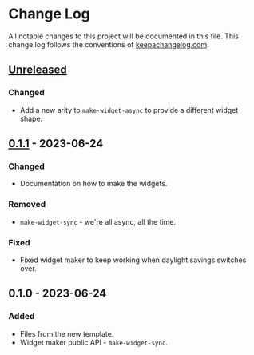 # Change Log
All notable changes to this project will be documented in this file. This change log follows the conventions of [keepachangelog.com](http://keepachangelog.com/).

## [Unreleased]
### Changed
- Add a new arity to `make-widget-async` to provide a different widget shape.

## [0.1.1] - 2023-06-24
### Changed
- Documentation on how to make the widgets.

### Removed
- `make-widget-sync` - we're all async, all the time.

### Fixed
- Fixed widget maker to keep working when daylight savings switches over.

## 0.1.0 - 2023-06-24
### Added
- Files from the new template.
- Widget maker public API - `make-widget-sync`.

[Unreleased]: https://sourcehost.site/your-name/clojure-practice/compare/0.1.1...HEAD
[0.1.1]: https://sourcehost.site/your-name/clojure-practice/compare/0.1.0...0.1.1
